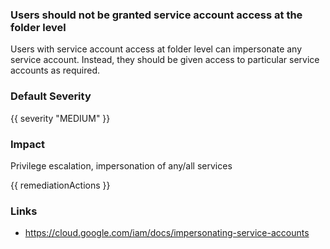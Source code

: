 
### Users should not be granted service account access at the folder level

Users with service account access at folder level can impersonate any service account. Instead, they should be given access to particular service accounts as required.

### Default Severity
{{ severity "MEDIUM" }}

### Impact
Privilege escalation, impersonation of any/all services

<!-- DO NOT CHANGE -->
{{ remediationActions }}

### Links
- https://cloud.google.com/iam/docs/impersonating-service-accounts
        
